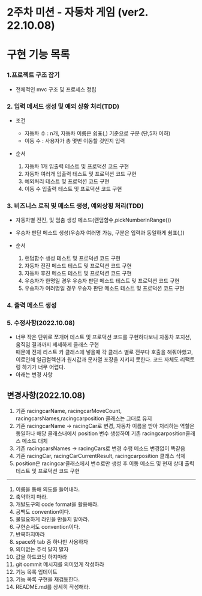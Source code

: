 # 2주차 미션 - 자동차 게임 (ver2. 22.10.08)

# 구현 기능 목록
### 1.프로젝트 구조 잡기
* 전체적인 mvc 구조 및 프로세스 정립

### 2. 입력 메서드 생성 및 예외 상황 처리(TDD)
* 조건  
  * 자동차 수 : n개, 자동차 이름은 쉼표(,) 기준으로 구분 (단,5자 이하)  
  * 이동 수 : 사용자가 총 몇번 이동할 것인지 입력  
  
  
* 순서  
  1. 자동차 1개 입출력 테스트 및 프로덕션 코드 구현
  2. 자동차 여러개 입출력 테스트 및 프로덕션 코드 구현
  3. 예외처리 테스트 및 프로덕션 코드 구현
  4. 이동 수 입출력 테스트 및 프로덕션 코드 구현

### 3. 비즈니스 로직 및 메소드 생성, 예외상횡 처리(TDD)  
* 자동차별 전진, 및 멈춤 생성 메소드(랜덤함수,pickNumberInRange())  
* 우승자 판단 메소드 생성(우승자 여러명 가능, 구분은 입력과 동일하게 쉼표(,))  
  

* 순서
  1. 랜덤함수 생성 테스트 및 프로덕션 코드 구현
  2. 자동차 전진 메소드 테스트 및 프로덕션 코드 구현
  3. 자동차 후진 메소드 테스트 및 프로덕션 코드 구현
  4. 우승자가 한명일 경우 우승자 판단 메소드 테스트 및 프로덕션 코드 구현
  5. 우승자가 여러명일 경우 우승자 판단 메소드 테스트 및 프로덕션 코드 구현

### 4. 출력 메소드 생성  

### 5. 수정사항(2022.10.08)
* 너무 작은 단위로 쪼개어 테스트 및 프로덕션 코드를 구현하다보니 자동차 포지션, 움직임 결과까지 세세하게 클래스 구현  
때문에 전체 리스트 카 클래스에 넣을때 각 클래스 별로 전부다 호출을 해줘야했고, 이로인해 일급컬렉션과 원시값과 문자열 포장을 지키지 못한다. 코드 자체도 리팩토링 하기가 너무 어렵다.
* 아래는 변경 사항

## 변경사항(2022.10.08)
1. 기존 racingcarName, racingcarMoveCount, racingcarsNames,racingcarposition 클래스는 그대로 유지
2. 기존 racingcarName -> racingCar로 변경, 자동차 이름을 받아 처리하는 역할은 동일하나 해당 클래스내에서 position 변수 생성하여 기존 racingcarposition클래스 메소드 대체
3. 기존 racingcarsNames -> racingCars로 변경 수행 메소드 변경없이 똑같음
4. 기존 racingCar, racingCarCurrentResult, racingcarposition 클래스 삭제
6. position은 racingcar클래스에서 변수로만 생성 후 이동 메소드 및 현재 상태 출력 테스트 및 프로덕션 코드 구현



------------------------------------------
1. 이름을 통해 의도를 들어내라.
2. 축약하지 마라.
3. 개발도구의 code format을 활용해라.
4. 공백도 convention이다.
5. 불필요하게 라인을 만들지 말아라.
6. 구현순서도 convention이다.
7. 반복하지마라
8. space와 tab 중 하나만 사용하자
9. 의미없는 주석 달지 말자
10. 값을 하드코딩 하지마라
11. git commit 메시지를 의미있게 작성하라
12. 기능 목록 업데이트
13. 기능 목록 구현을 재검토한다.
14. README.md를 상세히 작성해라.
